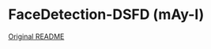 # FaceDetection-DSFD (mAy-I)

[Original README](https://github.com/TencentYoutuResearch/FaceDetection-DSFD)
